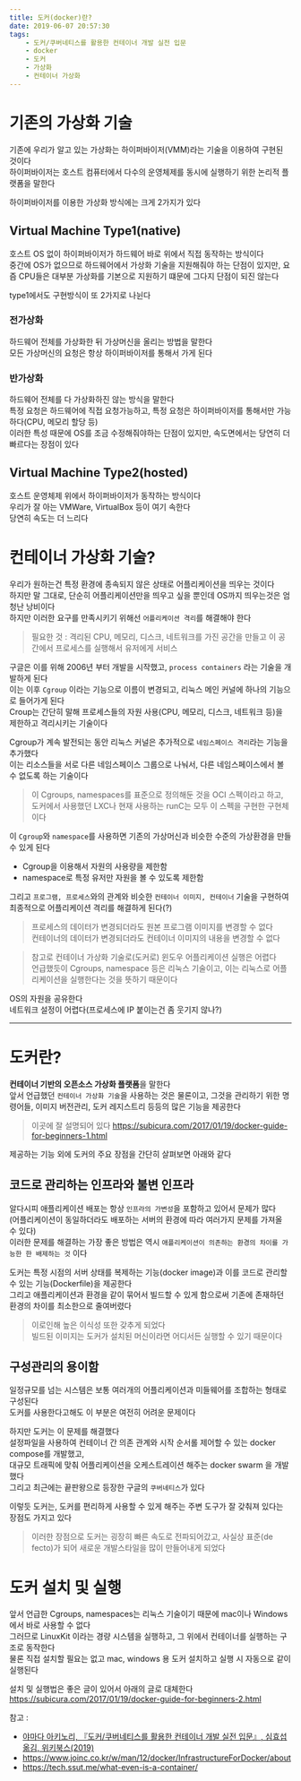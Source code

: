 ```yaml
---
title: 도커(docker)란?
date: 2019-06-07 20:57:30
tags:
    - 도커/쿠버네티스를 활용한 컨테이너 개발 실전 입문
    - docker
    - 도커
    - 가상화
    - 컨테이너 가상화
---
```


# 기존의 가상화 기술
기존에 우리가 알고 있는 가상화는 하이퍼바이저(VMM)라는 기술을 이용하여 구현된 것이다  
하이퍼바이저는 호스트 컴퓨터에서 다수의 운영체제를 동시에 실행하기 위한 논리적 플랫폼을 말한다  

하이퍼바이저를 이용한 가상화 방식에는 크게 2가지가 있다  

## Virtual Machine Type1(native)
호스트 OS 없이 하이퍼바이저가 하드웨어 바로 위에서 직접 동작하는 방식이다  
중간에 OS가 없으므로 하드웨어에서 가상화 기술을 지원해줘야 하는 단점이 있지만, 요즘 CPU들은 대부분 가상화를 기본으로 지원하기 떄문에 그다지 단점이 되진 않는다  

type1에서도 구현방식이 또 2가지로 나뉜다  

### 전가상화
하드웨어 전체를 가상화한 뒤 가상머신을 올리는 방법을 말한다  
모든 가상머신의 요청은 항상 하이퍼바이저를 통해서 가게 된다  

### 반가상화
하드웨어 전체를 다 가상화하진 않는 방식을 말한다  
특정 요청은 하드웨어에 직접 요청가능하고, 특정 요청은 하이퍼바이저를 통해서만 가능하다(CPU, 메모리 할당 등)  
이러한 특성 때문에 OS를 조금 수정해줘야하는 단점이 있지만, 속도면에서는 당연히 더 빠르다는 장점이 있다  

## Virtual Machine Type2(hosted)
호스트 운영체제 위에서 하이퍼바이저가 동작하는 방식이다  
우리가 잘 아는 VMWare, VirtualBox 등이 여기 속한다  
당연히 속도는 더 느리다


# 컨테이너 가상화 기술?
우리가 원하는건 특정 환경에 종속되지 않은 상태로 어플리케이션을 띄우는 것이다  
하지만 말 그대로, 단순히 어플리케이션만을 띄우고 싶을 뿐인데 OS까지 띄우는것은 엄청난 낭비이다  
하지만 이러한 요구를 만족시키기 위해선 `어플리케이션 격리`를 해결해야 한다  
> 필요한 것 : 격리된 CPU, 메모리, 디스크, 네트워크를 가진 공간을 만들고 이 공간에서 프로세스를 실행해서 유저에게 서비스  

구글은 이를 위해 2006년 부터 개발을 시작했고, `process containers` 라는 기술을 개발하게 된다  
이는 이후 `Cgroup` 이라는 기능으로 이름이 변경되고, 리눅스 메인 커널에 하나의 기능으로 들어가게 된다  
Croup는 간단히 말해 프로세스들의 자원 사용(CPU, 메모리, 디스크, 네트워크 등)을 제한하고 격리시키는 기술이다  

Cgroup가 계속 발전되는 동안 리눅스 커널은 추가적으로 `네임스페이스 격리`라는 기능을 추가했다  
이는 리소스들을 서로 다른 네임스페이스 그룹으로 나눠서, 다른 네임스페이스에서 볼 수 없도록 하는 기술이다  

> 이 Cgroups, namespaces를 표준으로 정의해둔 것을 OCI 스펙이라고 하고, 도커에서 사용했던 LXC나 현재 사용하는 runC는 모두 이 스펙을 구현한 구현체이다  

이 `Cgroup`와 `namespace`를 사용하면 기존의 가상머신과 비슷한 수준의 가상환경을 만들 수 있게 된다  
- Cgroup을 이용해서 자원의 사용량을 제한함
- namespace로 특정 유저만 자원을 볼 수 있도록 제한함

그리고 `프로그램, 프로세스`와의 관계와 비슷한 `컨테이너 이미지, 컨테이너` 기술을 구현하여 최종적으로 어플리케이션 격리를 해결하게 된다(?)
> 프로세스의 데이터가 변경되더라도 원본 프로그램 이미지를 변경할 수 없다  
> 컨테이너의 데이터가 변경되더라도 컨테이너 이미지의 내용을 변경할 수 없다  

> 참고로 컨테이너 가상화 기술로(도커로) 윈도우 어플리케이션 실행은 어렵다  
> 언급했듯이 Cgroups, namespace 등은 리눅스 기술이고, 이는 리눅스로 어플리케이션을 실행한다는 것을 뜻하기 때문이다  

OS의 자원을 공유한다  
네트워크 설정이 어렵다(프로세스에 IP 붙이는건 좀 웃기지 않나?)  

---

# 도커란?
**컨테이너 기반의 오픈소스 가상화 플랫폼**을 말한다  
앞서 언급했던 `컨테이너 가상화 기술`을 사용하는 것은 물론이고, 그것을 관리하기 위한 명령어들, 이미지 버전관리, 도커 레지스트리 등등의 많은 기능을 제공한다  
> 이곳에 잘 설명되어 있다 <https://subicura.com/2017/01/19/docker-guide-for-beginners-1.html>

제공하는 기능 외에 도커의 주요 장점을 간단히 살펴보면 아래와 같다  

## 코드로 관리하는 인프라와 불변 인프라
알다시피 애플리케이션 배포는 항상 `인프라의 가변성`을 포함하고 있어서 문제가 많다  
(어플리케이션이 동일하더라도 배포하는 서버의 환경에 따라 여러가지 문제를 가져올 수 있다)  
이러한 문제를 해결하는 가장 좋은 방법은 역시 `애플리케이션이 의존하는 환경의 차이를 가능한 한 배제하는 것` 이다  

도커는 특정 시점의 서버 상태를 복제하는 기능(docker image)과 이를 코드로 관리할 수 있는 기능(Dockerfile)을 제공한다  
그리고 애플리케이션과 환경을 같이 묶어서 빌드할 수 있게 함으로써 기존에 존재하던 환경의 차이를 최소한으로 줄여버렸다  
> 이로인해 높은 이식성 또한 갖추게 되었다  
> 빌드된 이미지는 도커가 설치된 머신이라면 어디서든 실행할 수 있기 때문이다  

## 구성관리의 용이함
일정규모를 넘는 시스템은 보통 여러개의 어플리케이션과 미들웨어를 조합하는 형태로 구성된다  
도커를 사용한다고해도 이 부분은 여전히 어려운 문제이다  

하지만 도커는 이 문제를 해결했다  
설정파일을 사용하여 컨테이너 간 의존 관계와 시작 순서롤 제어할 수 있는 docker compose를 개발했고,  
대규모 트래픽에 맞춰 어플리케이션을 오케스트레이션 해주는 docker swarm 을 개발했다  
그리고 최근에는 끝판왕으로 등장한 구글의 `쿠버네티스`가 있다  

이렇듯 도커는, 도커를 편리하게 사용할 수 있게 해주는 주변 도구가 잘 갖춰져 있다는 장점도 가지고 있다  

> 이러한 장점으로 도커는 굉장히 빠른 속도로 전파되어갔고, 사실상 표준(de fecto)가 되어 새로운 개발스타일을 많이 만들어내게 되었다  


# 도커 설치 및 실행
앞서 언급한 Cgroups, namespaces는 리눅스 기술이기 때문에 mac이나 Windows에서 바로 사용할 수 없다  
그러므로 LinuxKit 이라는 경량 시스템을 실행하고, 그 위에서 컨테이너를 실행하는 구조로 동작한다  
물론 직접 설치할 필요는 없고 mac, windows 용 도커 설치하고 실행 시 자동으로 같이 실행된다  

설치 및 실행법은 좋은 글이 있어서 아래의 글로 대체한다  
<https://subicura.com/2017/01/19/docker-guide-for-beginners-2.html>  


참고 : 
- [야마다 아키노리, 『도커/쿠버네티스를 활용한 컨테이너 개발 실전 입문』, 심효섭 옮김, 위키북스(2019)](http://www.kyobobook.co.kr/product/detailViewKor.laf?ejkGb=KOR&mallGb=KOR&barcode=9791158391447&orderClick=LEA&Kc=)
- <https://www.joinc.co.kr/w/man/12/docker/InfrastructureForDocker/about>
- <https://tech.ssut.me/what-even-is-a-container/>

<!-- more -->